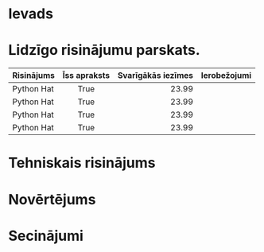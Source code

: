 # Ievads 
# Lidzīgo risinājumu parskats.
| Risinājums        | Īss apraksts | Svarīgākās iezīmes | Ierobežojumi |
| :---------------- | :----------: | -----------------: |  ----------: |  
| Python Hat        |   True       | 23.99              |              |
| Python Hat        |   True       | 23.99              |              |
| Python Hat        |   True       | 23.99              |              |
| Python Hat        |   True       | 23.99              |              |

# Tehniskais risinājums
# Novērtējums 
# Secinājumi
